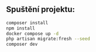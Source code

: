 ## Spuštění projektu:

```bash
composer install
npm install
docker compose up -d
php artisan migrate:fresh --seed
composer dev
```
